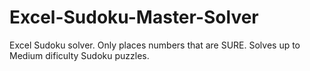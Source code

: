 # Excel-Sudoku-Master-Solver
 Excel Sudoku solver. 
 Only places numbers that are SURE. 
 Solves up to Medium dificulty Sudoku puzzles.
